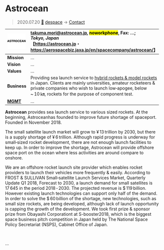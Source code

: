 # Astrocean
> 2020.07.20 [🚀](../../index/index.md) [despace](../index.md) → [Contact](../contact.md)

|[![](../f/contact/a/astrocean_logo1_thumb.png)](../f/contact/a/astrocean_logo1.png)|<takuma.mori@astrocean.jp>, <mark>noworkphone</mark>, Fax: …;<br> *Tokyo, Japan*<br> 【<https://astrocean.jp>・ <https://aerospacebiz.jaxa.jp/en/spacecompany/astrocean/>】|
|:--|:--|
|**Mission**|…|
|**Vision**|…|
|**Values**|…|
|**Business**|Providing sea launch service to [hybrid rockets & model rockets](../lv.md) in Japan. Clients are mainly universities, amateur rocketeers & private companies who wish to launch low‑apogee, below ~ 10 ㎞, rockets for the purpose of component test.|
|**[MGMT](../mgmt.md)**|…|

**Astrocean** provides sea launch service to various sized rockets. At the beginning, Astroceanhas founded to improve future shortage of spaceport. Founded in November 2018.

The small satellite launch market will grow to ¥ 13 trillion by 2030, but there is a supply shortage of ¥ 6 trillion. Although rapid progress is underway for small‑sized rocket development, there are not enough launch facilities to keep up. In order to improve the shortage, Astrocean will provide offshore space port on the ocean where less activities are around compare to onshore.

We are an offshore rocket launch site provider which enables rocket providers to launch their vehicles more frequently & easily. According to FROST & SULLIVAN Small‑satellite Launch Services Market, Quarterly Update Q1 2018, Forecast to 2030, a launch demand for small satellites is 17 645 in the period 2018 ‑ 2030. The projected revenue is $ 119 billion. However existing launch technologies can support only half of the demand. In order to solve the $ 60 billion of the shortage, new technologies, such as small size rockets, are being developed, although lack of launch opportunity is capping the growth of the development. We took first prize & sponsor prize from Obayashi Corporationt at S-booster2018, which is the biggest space business pitch competition in Japan held by The National Space Policy Secretariat (NSPS), Cabinet Office of Japan.

<p style="page-break-after:always"> </p>

…

